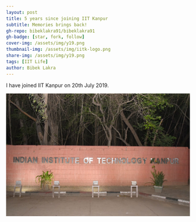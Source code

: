 ```yaml
---
layout: post
title: 5 years since joining IIT Kanpur
subtitle: Memories brings back!
gh-repo: bibeklakra91/bibeklakra91
gh-badge: [star, fork, follow]
cover-img: /assets/img/y19.png
thumbnail-img: /assets/img/iitk-logo.png
share-img: /assets/img/y19.png
tags: [IIT Life]
author: Bibek Lakra
---
```


I have joined IIT Kanpur on 20th July 2019. 

![iitk-gate](/assets/img/iitk-entrance.jpg)